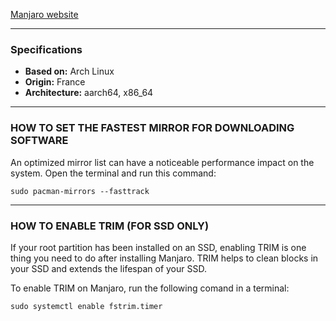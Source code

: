 [Manjaro website](https://manjaro.org)

---

### Specifications
- **Based on:** Arch Linux
- **Origin:** France
- **Architecture:** aarch64, x86_64

---

### HOW TO SET THE FASTEST MIRROR FOR DOWNLOADING SOFTWARE
An optimized mirror list can have a noticeable performance impact on the system.
Open the terminal and run this command:
```
sudo pacman-mirrors --fasttrack
```

---

### HOW TO ENABLE TRIM (FOR SSD ONLY)
If your root partition has been installed on an SSD, enabling TRIM is one thing you need to do after installing Manjaro. TRIM helps to clean blocks in your SSD and extends the lifespan of your SSD.

To enable TRIM on Manjaro, run the following comand in a terminal:
```
sudo systemctl enable fstrim.timer
```
